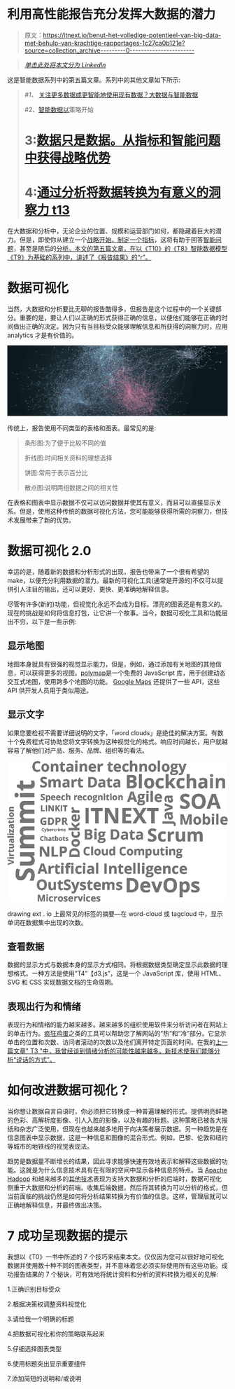 # 利用高性能报告充分发挥大数据的潜力

> 原文：<https://itnext.io/benut-het-volledige-potentieel-van-big-data-met-behulp-van-krachtige-rapportages-1c27ca0b121e?source=collection_archive---------0----------------------->

> [*单击此处将本文分为 LinkedIn*](https://www.linkedin.com/cws/share?url=https%3A%2F%2Fitnext.io%2Fbenut-het-volledige-potentieel-van-big-data-met-behulp-van-krachtige-rapportages-1c27ca0b121e)

这是智能数据系列中的第五篇文章。系列中的其他文章如下所示:

> *#1、* [关注更多数据或更智能地使用现有数据？大数据与智能数据](/focussen-op-meer-data-of-slimmer-gebruik-van-bestaande-data-big-data-vs-smart-data-5b9a306c873f)
> 
> #2、[智能数据以](/smart-data-begint-met-een-strategie-9b5ade9062c1?source=user_profile---------3----------------)策略开始
> 
> # 3:[数据只是数据。从指标和智能问题中获得战略优势](/data-is-slechts-data-behaal-strategisch-voordeel-met-metrics-en-smart-questions-580a87c22887)
> 
> # 4:[通过分析将数据转换为有意义的洞察力 t13](/transformeren-van-data-naar-betekenisvolle-inzichten-met-behulp-van-analyse-697772d6ddbf?source=user_profile---------1----------------)

在大数据和分析中，无论企业的位置、规模和运营部门如何，都隐藏着巨大的潜力。但是，即使你从建立一个[战略开始，制定一个](/smart-data-begint-met-een-strategie-9b5ade9062c1)[指标](/data-is-slechts-data-behaal-strategisch-voordeel-met-metrics-en-smart-questions-580a87c22887)，这将有助于回答[智能问题](/data-is-slechts-data-behaal-strategisch-voordeel-met-metrics-en-smart-questions-580a87c22887)，甚至是随后的[分析。本文的第五篇文章，在以《T10》的《T8》智能数据模型《T9》为基础的系列中，讲述了《报告结果》的“r”。](/transformeren-van-data-naar-betekenisvolle-inzichten-met-behulp-van-analyse-697772d6ddbf)

# **数据可视化**

当然，大数据和分析要比无聊的报告酷得多，但报告是这个过程中的一个关键部分。重要的是，要让人们以正确的形式获得正确的信息，以便他们能够在正确的时间做出正确的决定。因为只有当目标受众能够理解信息和所获得的洞察力时，应用 analytics 才是有价值的。

![](img/80838e7f2c3e31434e3a6367d5326a7d.png)

传统上，报告使用不同类型的表格和图表。最常见的是:

> 条形图:为了便于比较不同的值
> 
> 折线图:时间相关资料的理想选择
> 
> 饼图:常用于表示百分比
> 
> 散点图:说明两组数据之间的相关性

在表格和图表中显示数据不仅可以访问数据并使其有意义，而且可以直接显示关系。但是，使用这种传统的数据可视化方法，您可能能够获得所需的洞察力，但技术发展带来了新的优势。

# **数据可视化 2.0**

幸运的是，随着新的数据和分析形式的出现，报告也带来了一个很有希望的 make，以便充分利用数据的潜力。最新的可视化工具(通常是开源的)不仅可以提供引人注目的输出，还可以更好、更快、更准确地解释信息。

尽管有许多(新的)功能，但视觉化永远不会成为目标。漂亮的图表还是有意义的。现在的挑战是如何将信息打包，让它讲一个故事。当今，数据可视化工具和功能层出不穷，以下是一些示例:

## 显示地图

地图本身就具有很强的视觉显示能力，但是，例如，通过添加有关地图的其他信息，可以获得更多的视图。[polymap](http://polymaps.org/)是一个免费的 JavaScript 库，用于创建动态交互式地图，使用跨多个地图的功能。 [Google Maps](https://enterprise.google.com/intl/nl/maps/products/mapsapi.html) 还提供了一些 API，这些 API 供开发人员用于类似用途。

## 显示文字

如果您要检视不需要详细说明的文字，「word clouds」是绝佳的解决方案。有数十个免费程式可协助您将文字转换为这种视觉化的格式。响应时间越长，用户就越容易了解他们对产品、服务、品牌、组织等的看法。

![](img/11065d59260a805ec91bbecafea12af0.png)

drawing ext . io 上最常见的标签的摘要—在 word-cloud 或 tagcloud 中，显示单词在数据集中出现的次数。

## 查看数据

数据的显示方式与数据本身的显示方式相同。将根据数据类型确定显示此数据的理想格式。一种方法是使用“T4”【d3.js”，这是一个 JavaScript 库，使用 HTML、SVG 和 CSS 实现数据文档的生命周期。

## 表现出行为和情绪

表现行为和情绪的能力越来越多。越来越多的组织使用软件来分析访问者在网站上的单击行为。[疯狂鸡蛋](https://www.crazyegg.com/)之类的工具可以帮助您了解网站的“热”和“冷”部分。它显示单击的位置和次数、访问者滚动的次数以及他们离开特定页面的时间。在我的[上一篇文章" T3 "中，我曾经谈到情绪分析的可能性越来越多。新技术使我们能够分析“说话的方式”。](/transformeren-van-data-naar-betekenisvolle-inzichten-met-behulp-van-analyse-697772d6ddbf)

# **如何改进数据可视化？**

当你想让数据自言自语时，你必须把它转换成一种普遍理解的形式。提供明亮鲜艳的色彩、高解析度影像、引人入胜的影像，以及有趣的标题。这种策略已被各大报纸和杂志广泛使用，但现在也越来越多地用于向决策者展示数据。另一种趋势是在信息图表中显示数据，这是一种信息和图像的混合形式。例如，巴黎、伦敦和纽约等城市的地铁线的视觉表现法。

趋势是数据量不断增长的结果，因此寻求能够快速有效地表示和解释这些数据的功能。这就是为什么信息技术具有在有限的空间中显示各种信息的特点。当 [Apache Hadoop](/happy-10th-birthday-apache-hadoop-6509842d89ff) 和越来越多的[其他技术](https://itnext.io/tagged/big-data)表现为支持大数据和分析的后端时，数据可视化侧重于大数据和分析的前端。收集后端数据，然后将其转换为可以分析的格式，但当前面临的挑战仍然是如何将分析结果转换为有价值的信息。这样，管理层就可以正确地解释信息，并最终做出决策。

# **7 成功呈现数据的提示**

我想以《T0》一书中所述的 7 个技巧来结束本文。仅仅因为您可以很好地可视化数据并使用数十种不同的图表类型，并不意味着您必须实际使用所有这些功能。成功报告结果的 7 个秘诀，可有效地将统计资料和分析的资料转换为相关的见解:

1.正确识别目标受众

2.根据决策权调整资料视觉化

3.请给我一个明确的标题

4.把数据可视化和你的策略联系起来

5.仔细选择图表类型

6.使用标题突出显示重要组件

7.添加简短的说明和/或说明